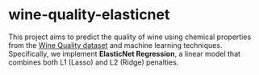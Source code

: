 # wine-quality-elasticnet
This project aims to predict the quality of wine using chemical properties from the [Wine Quality dataset](https://archive.ics.uci.edu/ml/datasets/Wine+Quality) and machine learning techniques. Specifically, we implement **ElasticNet Regression**, a linear model that combines both L1 (Lasso) and L2 (Ridge) penalties.
